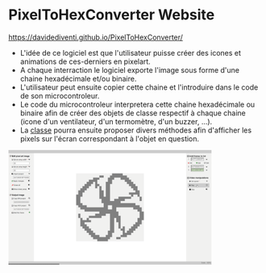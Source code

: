 # PixelToHexConverter Website
https://davidediventi.github.io/PixelToHexConverter/

* L'idée de ce logiciel est que l'utilisateur puisse créer des icones et animations de ces-derniers en pixelart. 
* A chaque interraction le logiciel exporte l'image sous forme d'une chaine hexadécimale et/ou binaire. 
* L'utilisateur peut ensuite copier cette chaine et l'introduire dans le code de son microcontroleur.
* Le code du microcontroleur interpretera cette chaine hexadécimale ou binaire afin de créer des objets de classe respectif à chaque chaine (icone d'un ventilateur, d'un termomètre, d'un buzzer, ...). 
* La [classe](https://github.com/DavideDiVenti/myVacuum/blob/main/myVacuumCode/myClass_DrawOnTheScreen.cpp) pourra ensuite proposer divers méthodes afin d'afficher les pixels sur l'écran correspondant à l'objet en question.

<p align="left">
  <img align="center" width="80%" src="https://github.com/DavideDiVenti/myVacuum/blob/main/Documents/Images/Pixel_To_Hex_Converter.gif" />
</p>
